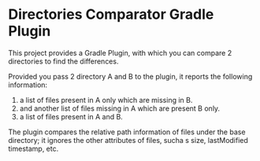 # Directories Comparator Gradle Plugin

This project provides a Gradle Plugin, with which you can compare 2 directories to find the differences.

Provided you pass 2 directory A and B to the plugin, it reports the following information:

1. a list of files present in A only which are missing in B.
2. and another list of files missing in A which are present B only.
3. a list of files present in A and B.

The plugin compares the relative path information of files under the base directory; it ignores the other attributes of files, sucha s size, lastModified timestamp, etc.

